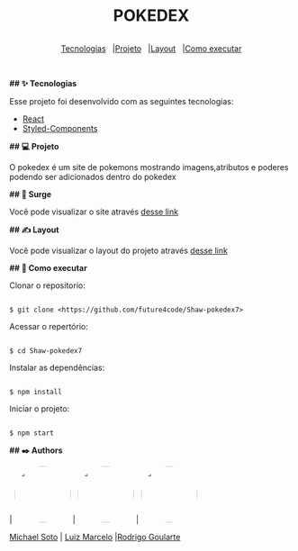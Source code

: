 
<h1 align="center">
POKEDEX

</h1>

<div style="display:flex; justify-content:center;" >

<a href="#-tecnologias">Tecnologias</a>   |

<a href="#-projeto">Projeto</a>   |

<a href="#-layout">Layout</a>   |

<a href="#-como-executar">Como executar</a>
</div>
<br>

**## ✨ Tecnologias**

Esse projeto foi desenvolvido com as seguintes tecnologias:

- [React](https://pt-br.reactjs.org/)
- [Styled-Components](https://styled-components.com/)


**## 💻 Projeto**

O pokedex é um site de pokemons mostrando imagens,atributos e poderes podendo ser adicionados dentro do pokedex

**## 👀 Surge**

Você pode visualizar o site  através [desse link](https://shaw-pokedex7.surge.sh/)

**## ✍ Layout**

Você pode visualizar o layout do projeto através [desse link](https://www.figma.com/file/RnqwBq1bauzJigyOdoWl0K/Pokedex-7?node-id=0%3A1)

**## 🚀 Como executar**

Clonar o repositorio:

```

$ git clone <https://github.com/future4code/Shaw-pokedex7>

```

Acessar o repertório:

```

$ cd Shaw-pokedex7 

```

Instalar as dependências:

```

$ npm install

```

Iniciar o projeto:

```

$ npm start

```

**## ✒️ Authors**

| <img src='https://github.com/nicksoto1.png' style="border-radius: 50%;"  width="100px;" /> | <img src='https://github.com/Luizmarcelofleite.png' style="border-radius: 50%;"  width=100px;/> | <img src='https://github.com/rodrigoularte.png' style="border-radius: 50%;"  width="100px;" /> 



 [Michael Soto](https://github.com/nicksoto1)                                              | [Luiz Marcelo](https://github.com/Luizmarcelofleite)                                               |[Rodrigo Goularte](https://github.com/rodrigoularte)                                                            
